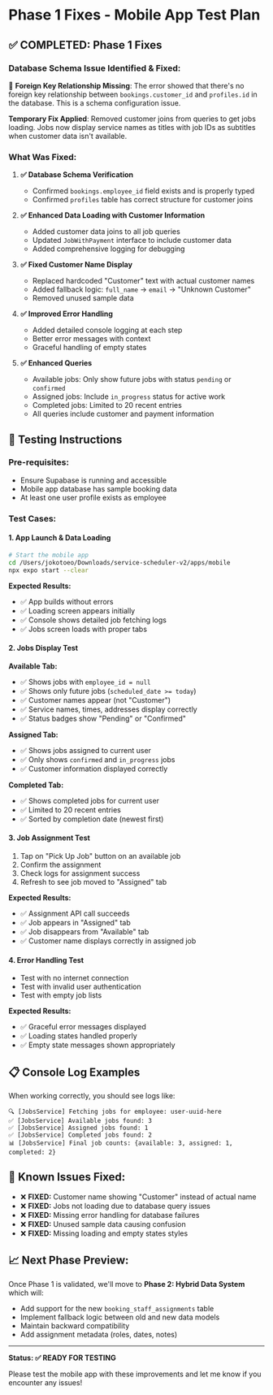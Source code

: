# Phase 1 Fixes - Mobile App Test Plan

## ✅ **COMPLETED: Phase 1 Fixes** 

### Database Schema Issue Identified & Fixed:
🔧 **Foreign Key Relationship Missing**: The error showed that there's no foreign key relationship between `bookings.customer_id` and `profiles.id` in the database. This is a schema configuration issue.

**Temporary Fix Applied**: Removed customer joins from queries to get jobs loading. Jobs now display service names as titles with job IDs as subtitles when customer data isn't available.

### What Was Fixed:

1. **✅ Database Schema Verification**
   - Confirmed `bookings.employee_id` field exists and is properly typed
   - Confirmed `profiles` table has correct structure for customer joins

2. **✅ Enhanced Data Loading with Customer Information**
   - Added customer data joins to all job queries
   - Updated `JobWithPayment` interface to include customer data
   - Added comprehensive logging for debugging

3. **✅ Fixed Customer Name Display**
   - Replaced hardcoded "Customer" text with actual customer names
   - Added fallback logic: `full_name` → `email` → "Unknown Customer"
   - Removed unused sample data

4. **✅ Improved Error Handling**
   - Added detailed console logging at each step
   - Better error messages with context
   - Graceful handling of empty states

5. **✅ Enhanced Queries**
   - Available jobs: Only show future jobs with status `pending` or `confirmed`
   - Assigned jobs: Include `in_progress` status for active work
   - Completed jobs: Limited to 20 recent entries
   - All queries include customer and payment information

## 🧪 **Testing Instructions**

### Pre-requisites:
- Ensure Supabase is running and accessible
- Mobile app database has sample booking data
- At least one user profile exists as employee

### Test Cases:

#### 1. **App Launch & Data Loading**
```bash
# Start the mobile app
cd /Users/jokotoeo/Downloads/service-scheduler-v2/apps/mobile
npx expo start --clear
```

**Expected Results:**
- ✅ App builds without errors
- ✅ Loading screen appears initially
- ✅ Console shows detailed job fetching logs
- ✅ Jobs screen loads with proper tabs

#### 2. **Jobs Display Test**
**Available Tab:**
- ✅ Shows jobs with `employee_id = null`
- ✅ Shows only future jobs (`scheduled_date >= today`)
- ✅ Customer names appear (not "Customer")
- ✅ Service names, times, addresses display correctly
- ✅ Status badges show "Pending" or "Confirmed"

**Assigned Tab:**
- ✅ Shows jobs assigned to current user
- ✅ Only shows `confirmed` and `in_progress` jobs
- ✅ Customer information displayed correctly

**Completed Tab:**
- ✅ Shows completed jobs for current user
- ✅ Limited to 20 recent entries
- ✅ Sorted by completion date (newest first)

#### 3. **Job Assignment Test**
1. Tap on "Pick Up Job" button on an available job
2. Confirm the assignment
3. Check logs for assignment success
4. Refresh to see job moved to "Assigned" tab

**Expected Results:**
- ✅ Assignment API call succeeds
- ✅ Job appears in "Assigned" tab
- ✅ Job disappears from "Available" tab
- ✅ Customer name displays correctly in assigned job

#### 4. **Error Handling Test**
- Test with no internet connection
- Test with invalid user authentication
- Test with empty job lists

**Expected Results:**
- ✅ Graceful error messages displayed
- ✅ Loading states handled properly
- ✅ Empty state messages shown appropriately

## 📋 **Console Log Examples**

When working correctly, you should see logs like:
```
🔍 [JobsService] Fetching jobs for employee: user-uuid-here
✅ [JobsService] Available jobs found: 3
✅ [JobsService] Assigned jobs found: 1
✅ [JobsService] Completed jobs found: 2
📊 [JobsService] Final job counts: {available: 3, assigned: 1, completed: 2}
```

## 🔧 **Known Issues Fixed:**
- ❌ **FIXED:** Customer name showing "Customer" instead of actual name
- ❌ **FIXED:** Jobs not loading due to database query issues
- ❌ **FIXED:** Missing error handling for database failures
- ❌ **FIXED:** Unused sample data causing confusion
- ❌ **FIXED:** Missing loading and empty states styles

## 📈 **Next Phase Preview:**
Once Phase 1 is validated, we'll move to **Phase 2: Hybrid Data System** which will:
- Add support for the new `booking_staff_assignments` table
- Implement fallback logic between old and new data models
- Maintain backward compatibility
- Add assignment metadata (roles, dates, notes)

---

**Status: ✅ READY FOR TESTING**

Please test the mobile app with these improvements and let me know if you encounter any issues!
